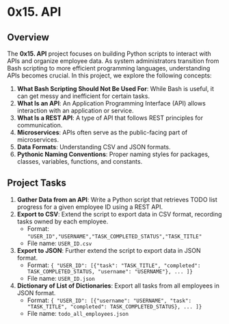 # 0x15. API

## Overview

The **0x15. API** project focuses on building Python scripts to interact with APIs and organize employee data. As system administrators transition from Bash scripting to more efficient programming languages, understanding APIs becomes crucial. In this project, we explore the following concepts:

1. **What Bash Scripting Should Not Be Used For**: While Bash is useful, it can get messy and inefficient for certain tasks.
2. **What Is an API**: An Application Programming Interface (API) allows interaction with an application or service.
3. **What Is a REST API**: A type of API that follows REST principles for communication.
4. **Microservices**: APIs often serve as the public-facing part of microservices.
5. **Data Formats**: Understanding CSV and JSON formats.
6. **Pythonic Naming Conventions**: Proper naming styles for packages, classes, variables, functions, and constants.

## Project Tasks

1. **Gather Data from an API**: Write a Python script that retrieves TODO list progress for a given employee ID using a REST API.
2. **Export to CSV**: Extend the script to export data in CSV format, recording tasks owned by each employee.
   - Format: `"USER_ID","USERNAME","TASK_COMPLETED_STATUS","TASK_TITLE"`
   - File name: `USER_ID.csv`
3. **Export to JSON**: Further extend the script to export data in JSON format.
   - Format: `{ "USER_ID": [{"task": "TASK_TITLE", "completed": TASK_COMPLETED_STATUS, "username": "USERNAME"}, ... ]}`
   - File name: `USER_ID.json`
4. **Dictionary of List of Dictionaries**: Export all tasks from all employees in JSON format.
   - Format: `{ "USER_ID": [{"username": "USERNAME", "task": "TASK_TITLE", "completed": TASK_COMPLETED_STATUS}, ... ]}`
   - File name: `todo_all_employees.json`
